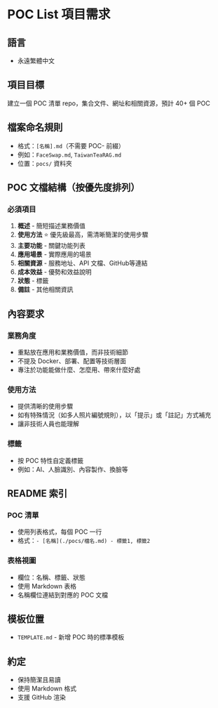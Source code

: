 # POC List 項目需求

## 語言
- 永遠繁體中文

## 項目目標
建立一個 POC 清單 repo，集合文件、網址和相關資源，預計 40+ 個 POC

## 檔案命名規則
- 格式：`[名稱].md`（不需要 POC- 前綴）
- 例如：`FaceSwap.md`, `TaiwanTeaRAG.md`
- 位置：`pocs/` 資料夾

## POC 文檔結構（按優先度排列）

### 必須項目
1. **概述** - 簡短描述業務價值
2. **使用方法** ⭐ 優先級最高，需清晰簡潔的使用步驟
3. **主要功能** - 關鍵功能列表
4. **應用場景** - 實際應用的場景
5. **相關資源** - 服務地址、API 文檔、GitHub等連結
6. **成本效益** - 優勢和效益說明
7. **狀態** - 標籤
8. **備註** - 其他相關資訊

## 內容要求

### 業務角度
- 重點放在應用和業務價值，而非技術細節
- 不提及 Docker、部署、配置等技術層面
- 專注於功能能做什麼、怎麼用、帶來什麼好處

### 使用方法
- 提供清晰的使用步驟
- 如有特殊情況（如多人照片編號規則），以「提示」或「註記」方式補充
- 讓非技術人員也能理解

### 標籤
- 按 POC 特性自定義標籤
- 例如：AI、人臉識別、內容製作、換臉等

## README 索引

### POC 清單
- 使用列表格式，每個 POC 一行
- 格式：`- [名稱](./pocs/檔名.md) - 標籤1, 標籤2`

### 表格視圖
- 欄位：名稱、標籤、狀態
- 使用 Markdown 表格
- 名稱欄位連結到對應的 POC 文檔

## 模板位置
- `TEMPLATE.md` - 新增 POC 時的標準模板

## 約定
- 保持簡潔且易讀
- 使用 Markdown 格式
- 支援 GitHub 渲染
